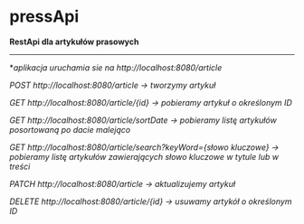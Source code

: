 # pressApi
**RestApi dla artykułów prasowych**
***
**aplikacja uruchamia sie na http://localhost:8080/article*

*POST http://localhost:8080/article -> tworzymy artykuł*

*GET http://localhost:8080/article/{id} -> pobieramy artykuł o określonym ID*

*GET http://localhost:8080/article/sortDate -> pobieramy listę artykułów posortowaną po dacie malejąco*

*GET http://localhost:8080/article/search?keyWord={słowo kluczowe} -> pobieramy listę artykułów zawierających słowo kluczowe w tytule lub w treści*

*PATCH http://localhost:8080/article -> aktualizujemy artykuł*

*DELETE http://localhost:8080/article/{id} -> usuwamy artykół o określonym ID*
